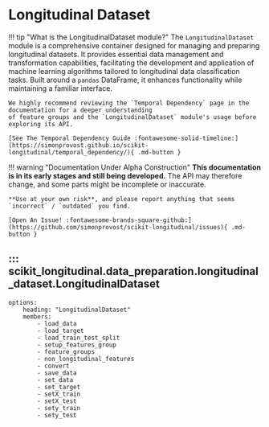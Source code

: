 # Longitudinal Dataset

!!! tip "What is the LongitudinalDataset module?"
    The `LongitudinalDataset` module is a comprehensive container designed for managing and preparing longitudinal datasets. 
    It provides essential data management and transformation capabilities, facilitating the development and application 
    of machine learning algorithms tailored to longitudinal data classification tasks. Built around a `pandas` DataFrame, 
    it enhances functionality while maintaining a familiar interface.

    We highly recommend reviewing the `Temporal Dependency` page in the documentation for a deeper understanding 
    of feature groups and the `LongitudinalDataset` module's usage before exploring its API.

    [See The Temporal Dependency Guide :fontawesome-solid-timeline:](https://simonprovost.github.io/scikit-longitudinal/temporal_dependency/){ .md-button }

!!! warning "Documentation Under Alpha Construction"
    **This documentation is in its early stages and still being developed.** The API may therefore change, and some parts might be incomplete or inaccurate.

    **Use at your own risk**, and please report anything that seems `incorrect` / `outdated` you find.

    [Open An Issue! :fontawesome-brands-square-github:](https://github.com/simonprovost/scikit-longitudinal/issues){ .md-button }

## ::: scikit_longitudinal.data_preparation.longitudinal_dataset.LongitudinalDataset
    options:
        heading: "LongitudinalDataset"
        members:
            - load_data
            - load_target
            - load_train_test_split
            - setup_features_group
            - feature_groups
            - non_longitudinal_features
            - convert
            - save_data
            - set_data
            - set_target
            - setX_train
            - setX_test
            - sety_train
            - sety_test

